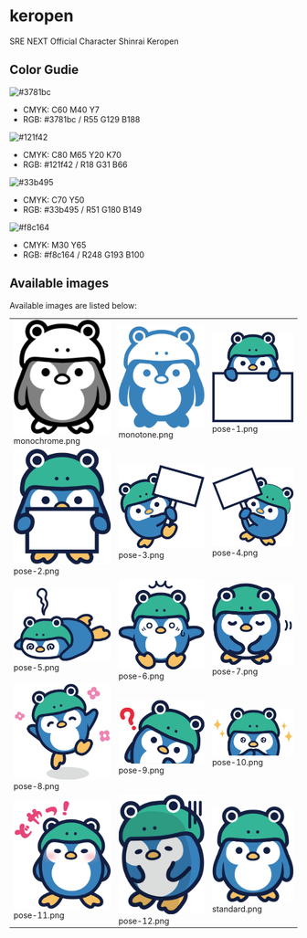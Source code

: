 # keropen
SRE NEXT Official Character Shinrai Keropen

## Color Gudie

![#3781bc](https://placehold.co/90x15/3781bc/3781bc.png)
- CMYK: C60 M40 Y7
- RGB: #3781bc / R55 G129 B188


![#121f42](https://placehold.co/90x15/121f42/121f42.png)

- CMYK: C80 M65 Y20 K70
- RGB: #121f42 / R18 G31 B66

![#33b495](https://placehold.co/90x15/33b495/33b495.png)

- CMYK: C70 Y50
- RGB: #33b495 / R51 G180 B149

![#f8c164](https://placehold.co/90x15/f8c164/f8c164.png)

- CMYK: M30 Y65
- RGB: #f8c164 / R248 G193 B100

## Available images

Available images are listed below:

|             |             |             |
| ----------- | ----------- | ----------- |
| ![monochrome](png/monochrome.png)<br>monochrome.png | ![monotone](png/monotone.png)<br>monotone.png | ![pose-1](png/pose-1.png)<br>pose-1.png |
| ![pose-2](png/pose-2.png)<br>pose-2.png | ![pose-3](png/pose-3.png)<br>pose-3.png | ![pose-4](png/pose-4.png)<br>pose-4.png |
| ![pose-5](png/pose-5.png)<br>pose-5.png | ![pose-6](png/pose-6.png)<br>pose-6.png | ![pose-7](png/pose-7.png)<br>pose-7.png |
| ![pose-8](png/pose-8.png)<br>pose-8.png | ![pose-9](png/pose-9.png)<br>pose-9.png | ![pose-10](png/pose-10.png)<br>pose-10.png |
| ![pose-11](png/pose-11.png)<br>pose-11.png | ![pose-12](png/pose-12.png)<br>pose-12.png | ![standard](png/standard.png)<br>standard.png |
